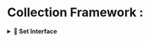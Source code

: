 # Collection Framework : 
<details>
<summary><strong>📂 Set Interface</strong></summary>
  
## Set Interface : 
                                java.util.Collection (Interface) - Java 1.2
                                               ↑
                                 java.util.Set (Interface) - Java 1.2
                                              ↑
                                --------------------------------------
                               ↑                                     ↑
            java.util.HashSet - Java 1.2                     java.util.SortedSet (Interface) - Java 1.2
                               ↑                                               ↑
            java.util.LinkedHashSet - Java 1.4                java.util.NavigableSet (Interface) - Java 1.6
                                                                                 ↑
                                                              java.util.TreeSet - Java 1.2
                  
                             
                   
### 🧠 Key Notes:
- Set extends Collection
- HashSet implements Set
- LinkedHashSet extends HashSet (✅ maintains insertion order)
- TreeSet implements NavigableSet → SortedSet → Set
- NavigableSet introduced in Java 1.6

### Set:
- It is the Child Interface of Collection.
- If we want to Represent a Group of Individual Objects as a Single Entity where Duplicates are Not allowed and Insertion Order is Not Preserved then we should go for Set.
- Set Interface doesn't contain any new Methods and Hence we have to Use Only Collection Interface Methods.
<details> <summary><strong>🔗HashSet & LinkedHashSet</strong></summary>
  
### HashSet
1. Duplicates are not allowed,if we try to add it would not throw any error rather it would return false.
2. Internal DataStructure: **Hashtable**
3. null insertion is possible.
4. heterogenous data elements can be added.
5. If our frequent operation is search, then the best choice is HashSet.
6. It implements Serializable,Cloneable, but not random access.

### Constructors
1. HashSet s=new HashSet(); Default initial capacity is 16
Default FillRation/load factor is 0.75
**Note**: In case of ArrayList, default capacity is 10, after filling the complete capacity then new ArrayList would be created.
In case of HashSet, **after filling 75% of the ratio only new HashSet will be created**.
2. HashSet s=new HashSet(int intialiCapacity);//specified capacity with default fill ration=0.75
3. HashSet s=new HashSet(int initaliCapacity,float fillRatio)
4. HashSet s=new HashSet(Collection c);
#### LoadFactor
- After loading how much ratio,a new object will be created is called as "LoadFactor".
```java
//eg#1.
import java.util.*;
public class Test{
    public static void main(String[] args){
        //Underlying datastructure is Hashtable
        //JDK1.2 Version
        HashSet hs = new HashSet();
        hs.add("A");
        hs.add("B");
        hs.add("C");
        hs.add("D");
        hs.add("A"); //Duplicate, won't be allowed
        hs.add(null); //Allows one null
        System.out.println(hs);//Output : [null, A, B, C, D] - order not guaranteed
        System.out.println();
        //Underlying DataStructure :: Hashtable + LinkedList
        //JDK1.4 Version
        LinkedHashSet lhs = new LinkedHashSet();
        lhs.add("A");
        lhs.add("B");
        lhs.add("Z");
        lhs.add("C");
        lhs.add(10); //Allows heterogeneous elements
        System.out.println(lhs);//Output : [A, B, Z, C, 10] - Insertion order maintained
  }
}
```
### LinkedHashSet         

- It is the **child class** of `HashSet`.     <-- bullet point with bold and inline code
- **Data Structure:** Hashtable + LinkedList
- **Duplicates:** Not allowed
- **Insertion Order:** Preserved
- **Null Allowed:** Yes

All constructors and methods of `HashSet` are part of `LinkedHashSet`, **except** that `LinkedHashSet` **preserves insertion order**.

---

#### Difference between HashSet and LinkedHashSet    
| Feature           | HashSet                 | LinkedHashSet              |    
|-------------------|-------------------------|----------------------------|
| Underlying DS     | Hashtable               | Hashtable + LinkedList     |
| Duplicates        | Not allowed             | Not allowed                |
| Insertion Order   | Not preserved           | Preserved                 |
| Introduced in     | Java 1.2                | Java 1.4                  |

---

#### Note:               
- Insertion order is preserved, but duplicates are **not allowed**.
- Use `LinkedHashSet` when you want a **cache-based application** where:
  - Duplicates are not allowed        
  - Insertion order must be preserved
#### RealTime Example : 
- Cache Implementation : In simple caching systems where you want to keep track of unique items in the order they were accessed or inserted, so you can evict the oldest item when cache size exceeds a limit.
- Tracking History or Recently Visited Pages : For browser history or recent files list where duplicates are not allowed, but the insertion order needs to be maintained for displaying.
</details>

<details> <summary><strong>🔗SortedSet</strong></summary>
### SortedSet (Interface)    

- It is the **child interface** of `Set`. 
- Represents a group of individual objects where **duplicates are not allowed**, and elements are **sorted** in some order.

**Examples of SortedSets:**
{3, 2, 1}
{1, 2, 3}
{3, 1, 2}
{2, 1, 3}


All of these represent the same sorted set: `{1, 2, 3}`.

---

### Specific Methods of SortedSet    

| Method                                | Description                                                                          |
|-------------------------------------|--------------------------------------------------------------------------------------|
| `Object firstElement()`              | Returns the **first (lowest)** element in the set.                                  |
| `Object lastElement()`               | Returns the **last (highest)** element in the set.                                  |
| `SortedSet headSet(Object obj)`     | Returns a subset of elements **less than** `obj`.                                   |
| `SortedSet tailSet(Object obj)`     | Returns a subset of elements **greater than or equal to** `obj`.                     |
| `SortedSet subSet(Object obj1, Object obj2)` | Returns a subset of elements **>= obj1 and < obj2**.                             |
| `Comparator comparator()`            | Returns the `Comparator` used for sorting; returns `null` for natural ordering.      |

---

### Notes on Natural Ordering    

- For **String objects**, the default natural sorting order is **alphabetical (A to Z)**.
- For **Number objects**, the default natural sorting order is **ascending (0 to 9)**.

---

### Example with SortedSet

Given this sorted set:  
`100, 101, 102, 103, 104, 105, 106, 107`

| Method call                | Result                |
|----------------------------|----------------------|
| `firstElement()`            | `100`                |
| `lastElement()`             | `107`                |
| `headSet(104)`              | `100, 101, 102, 103` |
| `tailSet(105)`              | `105, 106, 107`      |
| `subSet(101, 104)`          | `101, 102, 103`      |
| `comparator()`              | `null`               |

---
</details>
</details>

